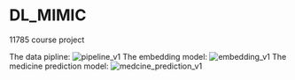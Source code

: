 # DL_MIMIC
11785 course project

The data pipline:
![pipeline_v1](https://user-images.githubusercontent.com/14221210/54965012-1f6bb180-4f45-11e9-9f03-21d082eeb5f4.jpg)
The embedding model:
![embedding_v1](https://user-images.githubusercontent.com/14221210/54965190-d1a37900-4f45-11e9-8141-47adff9a483f.jpg)
The medicine prediction model:
![medcine_prediction_v1](https://user-images.githubusercontent.com/14221210/54965156-a456cb00-4f45-11e9-8a89-7055dee90eed.jpg)
